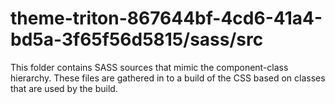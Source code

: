 # theme-triton-867644bf-4cd6-41a4-bd5a-3f65f56d5815/sass/src

This folder contains SASS sources that mimic the component-class hierarchy. These files
are gathered in to a build of the CSS based on classes that are used by the build.
